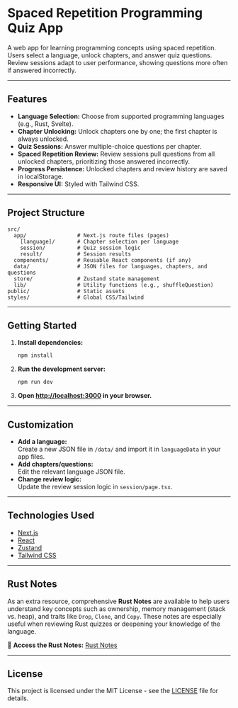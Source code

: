 # Spaced Repetition Programming Quiz App

A web app for learning programming concepts using spaced repetition.  
Users select a language, unlock chapters, and answer quiz questions.  
Review sessions adapt to user performance, showing questions more often if answered incorrectly.

---

## Features

- **Language Selection:** Choose from supported programming languages (e.g., Rust, Svelte).
- **Chapter Unlocking:** Unlock chapters one by one; the first chapter is always unlocked.
- **Quiz Sessions:** Answer multiple-choice questions per chapter.
- **Spaced Repetition Review:** Review sessions pull questions from all unlocked chapters, prioritizing those answered incorrectly.
- **Progress Persistence:** Unlocked chapters and review history are saved in localStorage.
- **Responsive UI:** Styled with Tailwind CSS.

---

## Project Structure

```
src/
  app/                # Next.js route files (pages)
    [language]/       # Chapter selection per language
    session/          # Quiz session logic
    result/           # Session results
  components/         # Reusable React components (if any)
  data/               # JSON files for languages, chapters, and questions
  store/              # Zustand state management
  lib/                # Utility functions (e.g., shuffleQuestion)
public/               # Static assets
styles/               # Global CSS/Tailwind
```

---

## Getting Started

1. **Install dependencies:**
   ```sh
   npm install
   ```

2. **Run the development server:**
   ```sh
   npm run dev
   ```

3. **Open [http://localhost:3000](http://localhost:3000) in your browser.**

---

## Customization

- **Add a language:**  
  Create a new JSON file in `/data/` and import it in `languageData` in your app files.
- **Add chapters/questions:**  
  Edit the relevant language JSON file.
- **Change review logic:**  
  Update the review session logic in `session/page.tsx`.

---

## Technologies Used

- [Next.js](https://nextjs.org/)
- [React](https://react.dev/)
- [Zustand](https://zustand.docs.pmnd.rs/getting-started/introduction)
- [Tailwind CSS](https://tailwindcss.com/)

---

## Rust Notes

As an extra resource, comprehensive **Rust Notes** are available to help users understand key concepts such as ownership, memory management (stack vs. heap), and traits like `Drop`, `Clone`, and `Copy`.
These notes are especially useful when reviewing Rust quizzes or deepening your knowledge of the language.

📘 **Access the Rust Notes:** [Rust Notes](./rust-notes.md)

---

## License

This project is licensed under the MIT License - see the [LICENSE](./LICENSE.md) file for details.
